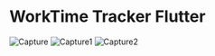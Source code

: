 # WorkTime Tracker Flutter

![Capture](https://github.com/user-attachments/assets/571d275a-24b9-441b-95ed-9cfab0e64572)
![Capture1](https://github.com/user-attachments/assets/22ab99e7-46c2-4d95-9427-ea7dc4adad11)
![Capture2](https://github.com/user-attachments/assets/971fc83d-34e6-47e2-8a02-2cb565083203)
